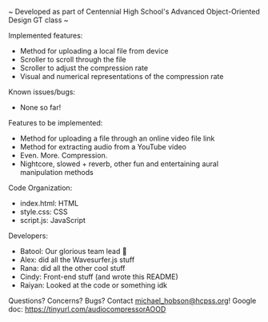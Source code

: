~ Developed as part of Centennial High School's Advanced Object-Oriented Design GT class ~

Implemented features:
- Method for uploading a local file from device
- Scroller to scroll through the file
- Scroller to adjust the compression rate
- Visual and numerical representations of the compression rate

Known issues/bugs:
- None so far!

Features to be implemented:
- Method for uploading a file through an online video file link
- Method for extracting audio from a YouTube video
- Even. More. Compression.
- Nightcore, slowed + reverb, other fun and entertaining aural manipulation methods

Code Organization:
- index.html: HTML
- style.css: CSS
- script.js: JavaScript

Developers:
- Batool: Our glorious team lead 🫡
- Alex: did all the Wavesurfer.js stuff
- Rana: did all the other cool stuff
- Cindy: Front-end stuff (and wrote this README)
- Raiyan: Looked at the code or something idk

Questions? Concerns? Bugs? Contact michael_hobson@hcpss.org!
Google doc: https://tinyurl.com/audiocompressorAOOD
